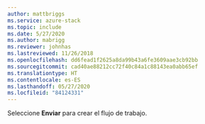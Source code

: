 ```yaml
---
author: mattbriggs
ms.service: azure-stack
ms.topic: include
ms.date: 5/27/2020
ms.author: mabrigg
ms.reviewer: johnhas
ms.lastreviewed: 11/26/2018
ms.openlocfilehash: dd6fead1f2625a8da99b43a6fe3609aae3cb92bb
ms.sourcegitcommit: cad40ae88212cc72f40c84a1c88143ea0abb65ef
ms.translationtype: HT
ms.contentlocale: es-ES
ms.lasthandoff: 05/27/2020
ms.locfileid: "84124331"
---
```

Seleccione **Enviar** para crear el flujo de trabajo.